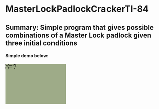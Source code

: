 # MasterLockPadlockCrackerTI-84

## Summary: Simple program that gives possible combinations of a Master Lock padlock given three initial conditions

#### Simple demo below:

![Demo gif](https://github.com/weras2/MasterLockPadlockCrackerTI-84/blob/master/Demo.gif)



